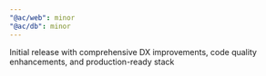 ```yaml
---
"@ac/web": minor
"@ac/db": minor
---
```


Initial release with comprehensive DX improvements, code quality enhancements, and production-ready stack
